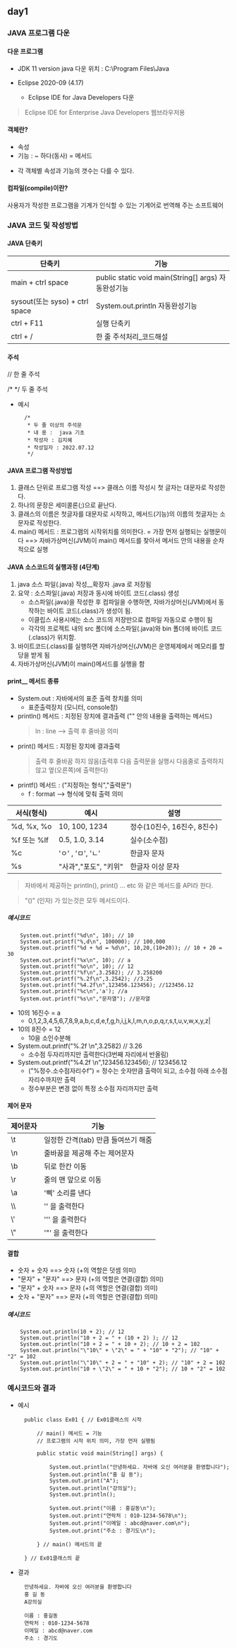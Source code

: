 ## day1

### JAVA 프로그램 다운 

#### 다운 프로그램 
- JDK 11 version
    java 다운 위치 : C:\Program Files\Java

- Eclipse 2020-09 (4.17)
    - Eclipse IDE for Java Developers 다운 
> Eclipse IDE for Enterprise Java Developers 웹브라우저용

#### 객체란?
- 속성  
- 기능 : ~ 하다(동사) = 메서드
* 각 객체별 속성과 기능의 갯수는 다를 수 있다. 

#### 컴파일(compile)이란?
사용자가 작성한 프로그램을 기계가 인식할 수 있는 기계어로 번역해 주는 소프트웨어

### JAVA 코드 및 작성방법
#### JAVA 단축키 

| 단축키 | 기능 |
|--- | --- |
| main + ctrl space | public static void main(String[] args) 자동완성기능 |
| sysout(또는 syso) + ctrl space | System.out.println 자동완성기능 |
| ctrl + F11 | 실행 단축키 |
| ctrl + / | 한 줄 주석처리_코드해설 |

#### 주석 
// 한 줄 주석

/* */ 두 줄 주석

- 예시

		/*
		 * 두 줄 이상의 주석문
		 * 내 용 :  java 기초
		 * 작성자 : 김지혜
		 * 작성일자 : 2022.07.12
		 */

#### JAVA 프로그램 작성방법
1. 클래스 단위로 프로그램 작성
 ==> 클래스 이름 작성시 첫 글자는 대문자로 작성한다.
2. 하나의 문장은 세미콜론(;)으로 끝난다.
3. 클래스의 이름은 첫글자를 대문자로 시작하고, 
	  메서드(기능)의 이름의 첫글자는 소문자로 작성한다.
4. main() 메서드 : 프로그램의 시작위치를 의미한다.
= 가장 먼저 실행되는 실행문이다
==> 자바가상머신(JVM)이 main() 메서드를 찾아서 메서드 안의 내용을 순차적으로 실행

#### JAVA 소스코드의 실행과정 (4단계)
 1. java 소스 파일(.java) 작성__확장자 .java 로 저장됨 
 2. 요약 : 소스파일(.java) 저장과 동시에 바이트 코드(.class) 생성
	- 소스파일(.java)을 작성한 후 컴파일을 수행하면, 자바가상머신(JVM)에서 동작하는 바이트 코드(.class)가 생성이 됨.
	- 이클립스 사용시에는 소스 코드의 저장만으로 컴파일 자동으로 수행이 됨
	- 각각의 프로젝트 내의 src 폴더에 소스파일(.java)와 bin 폴더에 바이트 코드(.class)가 위치함.
 3. 바이트코드(.class)를 실행하면 자바가상머신(JVM)은 운영체제에서 메모리를 할당을 받게 됨
 4. 자바가상머신(JVM)이 main()메서드를 실행을 함

#### print__ 메서드 종류
- System.out : 자바에서의 표준 출력 창치를 의미
    - 표준출력장치 (모니터, console창)
- println() 메서드 : 지정된 장치에 결과출력 ("" 안의 내용을 출력하는 메서드) 
    > ln : line --> 출력 후 줄바꿈 의미 
- print() 메서드 : 지정된 장치에 결과출력 	
    > 출력 후 줄바꿈 하지 않음(출력후 다음 출력문을 실행시 다음줄로 출력하지 않고 옆(오른쪽)에 출력한다)
- printf() 메서드 : ("지정하는 형식","출력문")
    - f : format --> 형식에 맞춰 출력 의미

|서식(형식)|예시| 설명|
|---- |----| ----|
|%d, %x, %o | 10, 100, 1234 | 정수(10진수, 16진수, 8진수)| 
|%f 또는 %lf  | 0.5, 1.0, 3.14 | 실수(소수점)|
|%c  | \'ㅇ\' , \'ㅁ\', \'ㄴ\' | 한글자 문자|
|%s | \"사과\",\"포도\", \"키위\"| 한글자 이상 문자|

>  자바에서 제공하는 println(), print() ... etc 와 같은 메서드를 API라 한다.

> "()" (인자) 가 있는것은 모두 메서드이다.

##### 예시코드

		System.out.printf("%d\n", 10); // 10
		System.out.printf("%,d\n", 100000); // 100,000
		System.out.printf("%d + %d = %d\n", 10,20,(10+20)); // 10 + 20 = 30
		System.out.printf("%x\n", 10); // a
		System.out.printf("%o\n", 10); // 12
		System.out.printf("%f\n",3.2582); // 3.258200
		System.out.printf("%.2f\n",3.2542); //3.25
		System.out.printf("%4.2f\n",123456.123456); //123456.12 
		System.out.printf("%c\n",'a'); //a
		System.out.printf("%s\n","문자열"); //문자열
- 10의 16진수 = a 
	- 0,1,2,3,4,5,6,7,8,9,a,b,c,d,e,f,g,h,i,j,k,l,m,n,o,p,q,r,s,t,u,v,w,x,y,z|
- 10의 8진수 = 12 
	- 10을 소인수분해 
- System.out.printf("%.2f \n",3.2582) // 3.26 
	- 소수점 두자리까지만 출력한다(3번째 자리에서 반올림)
- System.out.printf("%4.2f \n",123456.123456); // 123456.12
	- ("%정수.소수점자리수f") = 정수는 숫자만큼 출력이 되고, 소수점 아래 소수점 자리수까지만 출력
	- 정수부분은 변경 없이 특정 소수점 자리까지만 출력


#### 제어 문자
|제어문자|기능|
|---|---|
|\t | 일정한 간격(tab) 만큼 들여쓰기 해줌 |
|\n | 줄바꿈을 제공해 주는 제어문자|
|\b | 뒤로 한칸 이동 |
|\r| 줄의 맨 앞으로 이동|
|\a | '삑' 소리를 낸다|
| \\\ | '\' 을 출력한다 |
|\\'| ''' 을 출력한다 |
|\\"| '"' 을 출력한다 |

#### 결합

- 숫자 + 숫자 ==> 숫자 (+의 역할은 덧셈 의미)
- "문자" + "문자" ==> 문자 (+의 역할은 연결(결합) 의미)
- "문자" + 숫자 ==> 문자 (+의 역할은 연결(결합) 의미)
- 숫자 + "문자" ==> 문자 (+의 역할은 연결(결합) 의미)

##### 예시코드

		System.out.println(10 + 2); // 12
		System.out.println("10 + 2 = " + (10 + 2) ); // 12
		System.out.println("10 + 2 = " + 10 + 2); // 10 + 2 = 102
		System.out.println("\"10\" + \"2\" = " + "10" + "2"); // "10" + "2" = 102
		System.out.println("\"10\" + 2 = " + "10" + 2); // "10" + 2 = 102
		System.out.println("10 + \"2\" = " + 10 + "2"); // 10 + "2" = 102


### 예시코드와 결과
- 예시

        public class Ex01 { // Ex01클래스의 시작 

            // main() 메서드 = 기능 
            // 프로그램의 시작 위치 의미, 가장 먼저 실행됨 

            public static void main(String[] args) {
                
                System.out.println("안녕하세요. 자바에 오신 여러분을 환영합니다");
                System.out.println("홍 길 동");
                System.out.print("A");
                System.out.println("강의실");
                System.out.println();

                System.out.print("이름 : 홍길동\n");
                System.out.print("연락처 : 010-1234-5678\n");
                System.out.print("이메일 : abcd@naver.com\n");
                System.out.print("주소 : 경기도\n");

            } // main() 메서드의 끝 
            
        } // Ex01클래스의 끝

- 결과

        안녕하세요. 자바에 오신 여러분을 환영합니다
        홍 길 동
        A강의실
        
        이름 : 홍길동 
        연락처 : 010-1234-5678 
        이메일 : abcd@naver.com 
        주소 : 경기도
	

